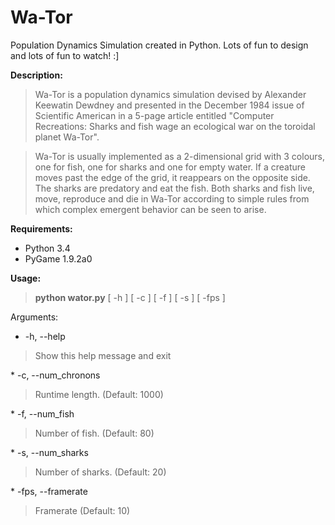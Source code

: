Wa-Tor
======

Population Dynamics Simulation created in Python. 
Lots of fun to design and lots of fun to watch! :]

<b>Description:</b>
<blockquote>Wa-Tor is a population dynamics simulation devised by Alexander Keewatin Dewdney and presented in the December 1984 issue of Scientific American in a 5-page article entitled "Computer Recreations: Sharks and fish wage an ecological war on the toroidal planet Wa-Tor".</blockquote>

<blockquote>Wa-Tor is usually implemented as a 2-dimensional grid with 3 colours, one for fish, one for sharks and one for empty water. If a creature moves past the edge of the grid, it reappears on the opposite side. The sharks are predatory and eat the fish. Both sharks and fish live, move, reproduce and die in Wa-Tor according to simple rules from which complex emergent behavior can be seen to arise.</blockquote>


<b>Requirements:</b>
* Python 3.4
* PyGame 1.9.2a0

<b>Usage:</b> 
<blockquote><b>python wator.py</b> [ -h ] [ -c ] [ -f ] [ -s ] [ -fps ]</blockquote>

Arguments:
*  -h, --help 
<blockquote> Show this help message and exit </blockquote>
*  -c, --num_chronons 
<blockquote> Runtime length. (Default: 1000) </blockquote>
*  -f, --num_fish 
<blockquote> Number of fish. (Default: 80) </blockquote>
*  -s, --num_sharks 
<blockquote> Number of sharks. (Default: 20) </blockquote>
* -fps, --framerate 
<blockquote> Framerate (Default: 10) </blockquote>
